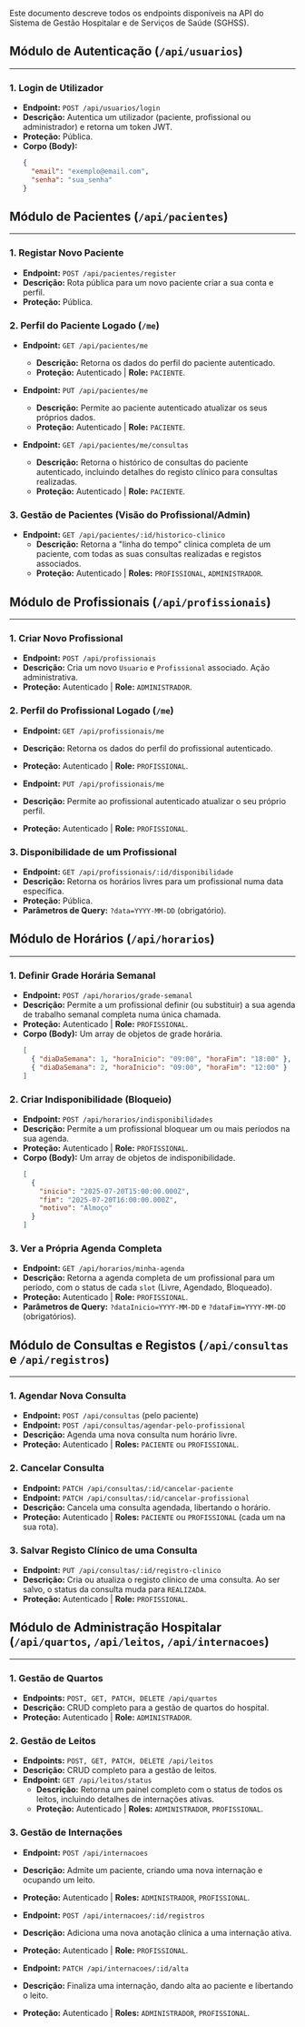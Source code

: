 
Este documento descreve todos os endpoints disponíveis na API do Sistema de Gestão Hospitalar e de Serviços de Saúde (SGHSS).

## **Módulo de Autenticação (`/api/usuarios`)**

---

### **1. Login de Utilizador**
* **Endpoint:** `POST /api/usuarios/login`
* **Descrição:** Autentica um utilizador (paciente, profissional ou administrador) e retorna um token JWT.
* **Proteção:** Pública.
* **Corpo (Body):**
    ```json
    {
      "email": "exemplo@email.com",
      "senha": "sua_senha"
    }
    ```

## **Módulo de Pacientes (`/api/pacientes`)**

---

### **1. Registar Novo Paciente**
* **Endpoint:** `POST /api/pacientes/register`
* **Descrição:** Rota pública para um novo paciente criar a sua conta e perfil.
* **Proteção:** Pública.

### **2. Perfil do Paciente Logado (`/me`)**
* **Endpoint:** `GET /api/pacientes/me`
    * **Descrição:** Retorna os dados do perfil do paciente autenticado.
    * **Proteção:** Autenticado | **Role:** `PACIENTE`.

* **Endpoint:** `PUT /api/pacientes/me`
    * **Descrição:** Permite ao paciente autenticado atualizar os seus próprios dados.
    * **Proteção:** Autenticado | **Role:** `PACIENTE`.

* **Endpoint:** `GET /api/pacientes/me/consultas`
    * **Descrição:** Retorna o histórico de consultas do paciente autenticado, incluindo detalhes do registo clínico para consultas realizadas.
    * **Proteção:** Autenticado | **Role:** `PACIENTE`.

### **3. Gestão de Pacientes (Visão do Profissional/Admin)**
* **Endpoint:** `GET /api/pacientes/:id/historico-clinico`
    * **Descrição:** Retorna a "linha do tempo" clínica completa de um paciente, com todas as suas consultas realizadas e registos associados.
    * **Proteção:** Autenticado | **Roles:** `PROFISSIONAL`, `ADMINISTRADOR`.

## **Módulo de Profissionais (`/api/profissionais`)**

---

### **1. Criar Novo Profissional**
* **Endpoint:** `POST /api/profissionais`
* **Descrição:** Cria um novo `Usuario` e `Profissional` associado. Ação administrativa.
* **Proteção:** Autenticado | **Role:** `ADMINISTRADOR`.

### **2. Perfil do Profissional Logado (`/me`)**
* **Endpoint:** `GET /api/profissionais/me`
* **Descrição:** Retorna os dados do perfil do profissional autenticado.
* **Proteção:** Autenticado | **Role:** `PROFISSIONAL`.

* **Endpoint:** `PUT /api/profissionais/me`
* **Descrição:** Permite ao profissional autenticado atualizar o seu próprio perfil.
* **Proteção:** Autenticado | **Role:** `PROFISSIONAL`.

### **3. Disponibilidade de um Profissional**
* **Endpoint:** `GET /api/profissionais/:id/disponibilidade`
* **Descrição:** Retorna os horários livres para um profissional numa data específica.
* **Proteção:** Pública.
* **Parâmetros de Query:** `?data=YYYY-MM-DD` (obrigatório).

## **Módulo de Horários (`/api/horarios`)**

---

### **1. Definir Grade Horária Semanal**
* **Endpoint:** `POST /api/horarios/grade-semanal`
* **Descrição:** Permite a um profissional definir (ou substituir) a sua agenda de trabalho semanal completa numa única chamada.
* **Proteção:** Autenticado | **Role:** `PROFISSIONAL`.
* **Corpo (Body):** Um array de objetos de grade horária.
    ```json
    [
      { "diaDaSemana": 1, "horaInicio": "09:00", "horaFim": "18:00" },
      { "diaDaSemana": 2, "horaInicio": "09:00", "horaFim": "12:00" }
    ]
    ```

### **2. Criar Indisponibilidade (Bloqueio)**
* **Endpoint:** `POST /api/horarios/indisponibilidades`
* **Descrição:** Permite a um profissional bloquear um ou mais períodos na sua agenda.
* **Proteção:** Autenticado | **Role:** `PROFISSIONAL`.
* **Corpo (Body):** Um array de objetos de indisponibilidade.
    ```json
    [
      {
        "inicio": "2025-07-20T15:00:00.000Z",
        "fim": "2025-07-20T16:00:00.000Z",
        "motivo": "Almoço"
      }
    ]
    ```

### **3. Ver a Própria Agenda Completa**
* **Endpoint:** `GET /api/horarios/minha-agenda`
* **Descrição:** Retorna a agenda completa de um profissional para um período, com o status de cada `slot` (Livre, Agendado, Bloqueado).
* **Proteção:** Autenticado | **Role:** `PROFISSIONAL`.
* **Parâmetros de Query:** `?dataInicio=YYYY-MM-DD` e `?dataFim=YYYY-MM-DD` (obrigatórios).

## **Módulo de Consultas e Registos (`/api/consultas` e `/api/registros`)**

---

### **1. Agendar Nova Consulta**
* **Endpoint:** `POST /api/consultas` (pelo paciente)
* **Endpoint:** `POST /api/consultas/agendar-pelo-profissional`
* **Descrição:** Agenda uma nova consulta num horário livre.
* **Proteção:** Autenticado | **Roles:** `PACIENTE` ou `PROFISSIONAL`.

### **2. Cancelar Consulta**
* **Endpoint:** `PATCH /api/consultas/:id/cancelar-paciente`
* **Endpoint:** `PATCH /api/consultas/:id/cancelar-profissional`
* **Descrição:** Cancela uma consulta agendada, libertando o horário.
* **Proteção:** Autenticado | **Roles:** `PACIENTE` ou `PROFISSIONAL` (cada um na sua rota).

### **3. Salvar Registo Clínico de uma Consulta**
* **Endpoint:** `PUT /api/consultas/:id/registro-clinico`
* **Descrição:** Cria ou atualiza o registo clínico de uma consulta. Ao ser salvo, o status da consulta muda para `REALIZADA`.
* **Proteção:** Autenticado | **Role:** `PROFISSIONAL`.

## **Módulo de Administração Hospitalar (`/api/quartos`, `/api/leitos`, `/api/internacoes`)**

---

### **1. Gestão de Quartos**
* **Endpoints:** `POST, GET, PATCH, DELETE /api/quartos`
* **Descrição:** CRUD completo para a gestão de quartos do hospital.
* **Proteção:** Autenticado | **Role:** `ADMINISTRADOR`.

### **2. Gestão de Leitos**
* **Endpoints:** `POST, GET, PATCH, DELETE /api/leitos`
* **Descrição:** CRUD completo para a gestão de leitos.
* **Endpoint:** `GET /api/leitos/status`
    * **Descrição:** Retorna um painel completo com o status de todos os leitos, incluindo detalhes de internações ativas.
    * **Proteção:** Autenticado | **Roles:** `ADMINISTRADOR`, `PROFISSIONAL`.

### **3. Gestão de Internações**
* **Endpoint:** `POST /api/internacoes`
* **Descrição:** Admite um paciente, criando uma nova internação e ocupando um leito.
* **Proteção:** Autenticado | **Roles:** `ADMINISTRADOR`, `PROFISSIONAL`.

* **Endpoint:** `POST /api/internacoes/:id/registros`
* **Descrição:** Adiciona uma nova anotação clínica a uma internação ativa.
* **Proteção:** Autenticado | **Role:** `PROFISSIONAL`.

* **Endpoint:** `PATCH /api/internacoes/:id/alta`
* **Descrição:** Finaliza uma internação, dando alta ao paciente e libertando o leito.
* **Proteção:** Autenticado | **Roles:** `ADMINISTRADOR`, `PROFISSIONAL`.